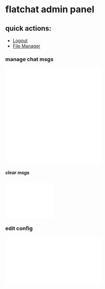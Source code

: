 # flatchat admin panel
## quick actions:
<ul class="list"><li><a href="killpasswd.php">Logout</a></li><li><a href="pages/pageman.php"> File Manager</a></li></ul>

### manage chat msgs
<iframe src="adminajax.php" class="msgsadmin" frameborder="0"></iframe>
<iframe src="../chats/addchat.php?admin" class="addmsg" frameborder="0"></iframe>

##### clear msgs
<iframe src="../chats/clear.php" width="150" height="110" frameborder="0"></iframe>

### edit config
<iframe src="confedit.php" class="msgsadmin" frameborder="0"></iframe>